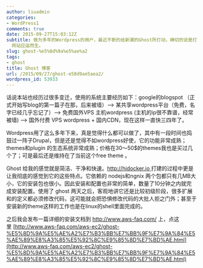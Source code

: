 ```yaml
---
author: liuadmin
categories:
- WordPress1
comments: true
date: 2015-09-27T15:03:12Z
subtitle: 做为多年的Wordpress的用户，最近不断的给新潮的Ghost所打动，确切的说是打扰。在最近终于把了这根草，一切就顺其自然把。http://hidocker.io
  网站应运而生。
slug: ghost-%e5%8d%9a%e5%ae%a2
tags:
- ghost
title: Ghost 博客
url: /2015/09/27/ghost-e58d9ae5aea2/
wordpress_id: 53933
---
```


话说本站也经历过很多变迁，使用的系统主要经历如下：google的blogspot （正式开始写blog的第一篇子在那，后来被墙）--> 某共享wordpress平台（免费，名字已经几乎忘记了）--> 免费国外VPS 主机wordpress (主机的ip很不靠谱，经常被墙) --> 国外付费 VPS wordpress + 国内CDN，现在这样一直快三四年了。

Wordpress用了这么多年下来，真是觉得什么都可以做了，其中有一段时间也捣鼓过一阵子Drupal，但是还是觉得不如wordpress好使，它的功能非常成熟；themes和plugin 的生态系统非常成熟；价格在30～50$的themes我也是买过几个了；可是最后还是维持在了当前这个free theme 。

Ghost 给我的感觉就是简洁、干净和快速。[http://hidocker.io ](http://hidocker.io)打建的过程中更是让我彻底的感觉到它的这些特点。它依赖的 nodejs和ngnix 两个包都只有几MB大小，它的安装包也很小。因此安装和配置也非常的简单，数量了10分钟之内就完成安装配置。使用了 ghost 两天之后，客观地讲它还是比较初级阶段，很多扩展和的定义都必须修改代码，这可能就会把恐惧修改代码的大批人拒之门外；甚至于安装新的theme这样的工作也是在linux的shell里面完成的。

之后我会发布一篇详细的安装文档到 http://www.aws-faq.com/ 上，点这里 [http://www.aws-faq.com/aws-ec2/ghost-%E5%8D%9A%E5%AE%A2%E7%B3%BB%E7%BB%9F%E7%9A%84%E5%AE%89%E8%A3%85%E5%92%8C%E9%85%8D%E7%BD%AE.html](http://www.aws-faq.com/aws-ec2/ghost-%E5%8D%9A%E5%AE%A2%E7%B3%BB%E7%BB%9F%E7%9A%84%E5%AE%89%E8%A3%85%E5%92%8C%E9%85%8D%E7%BD%AE.html)
